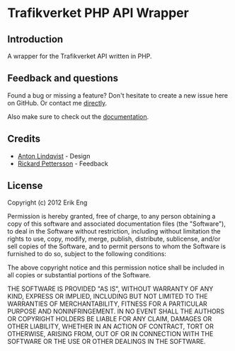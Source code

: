 # Trafikverket PHP API Wrapper

## Introduction

A wrapper for the Trafikverket API written in PHP.

## Feedback and questions

Found a bug or missing a feature? Don't hesitate to create a new issue here on GitHub. Or contact me [directly](https://github.com/ptz0n).

Also make sure to check out the [documentation](http://tagtider.net/blogg/tjanster/trafikverket-exponerar-api/).

## Credits

* [Anton Lindqvist](https://github.com/mptre) - Design
* [Rickard Pettersson](https://github.com/RickardPettersson) - Feedback

## License

Copyright (c) 2012 Erik Eng

Permission is hereby granted, free of charge, to any person obtaining a copy
of this software and associated documentation files (the "Software"), to deal
in the Software without restriction, including without limitation the rights
to use, copy, modify, merge, publish, distribute, sublicense, and/or sell
copies of the Software, and to permit persons to whom the Software is
furnished to do so, subject to the following conditions:

The above copyright notice and this permission notice shall be included in
all copies or substantial portions of the Software.

THE SOFTWARE IS PROVIDED "AS IS", WITHOUT WARRANTY OF ANY KIND, EXPRESS OR
IMPLIED, INCLUDING BUT NOT LIMITED TO THE WARRANTIES OF MERCHANTABILITY,
FITNESS FOR A PARTICULAR PURPOSE AND NONINFRINGEMENT. IN NO EVENT SHALL THE
AUTHORS OR COPYRIGHT HOLDERS BE LIABLE FOR ANY CLAIM, DAMAGES OR OTHER
LIABILITY, WHETHER IN AN ACTION OF CONTRACT, TORT OR OTHERWISE, ARISING FROM,
OUT OF OR IN CONNECTION WITH THE SOFTWARE OR THE USE OR OTHER DEALINGS IN
THE SOFTWARE.